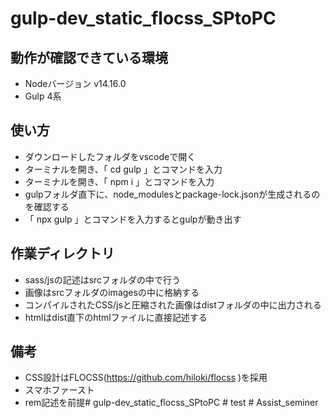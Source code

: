 # gulp-dev_static_flocss_SPtoPC

## 動作が確認できている環境
- Nodeバージョン v14.16.0
- Gulp 4系

## 使い方
- ダウンロードしたフォルダをvscodeで開く
- ターミナルを開き、「 cd gulp 」とコマンドを入力
- ターミナルを開き、「 npm i 」とコマンドを入力
- gulpフォルダ直下に、node_modulesとpackage-lock.jsonが生成されるのを確認する
- 「 npx gulp 」とコマンドを入力するとgulpが動き出す

## 作業ディレクトリ
- sass/jsの記述はsrcフォルダの中で行う
- 画像はsrcフォルダのimagesの中に格納する
- コンパイルされたCSS/jsと圧縮された画像はdistフォルダの中に出力される
- htmlはdist直下のhtmlファイルに直接記述する

## 備考
- CSS設計はFLOCSS(https://github.com/hiloki/flocss )を採用
- スマホファースト
- rem記述を前提# gulp-dev_static_flocss_SPtoPC
#   t e s t  
 #   A s s i s t _ s e m i n e r  
 